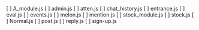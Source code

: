 [ ] A_module.js [ ] admin.js [ ] atten.js [ ] chat_history.js [ ] entrance.js [ ] eval.js [ ] events.js [ ] melon.js [ ] mention.js [ ] stock_module.js [ ] stock.js [ ] Normal.js [ ] post.js [ ] reply.js [ ] sign-up.js
